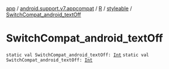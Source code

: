 [app](../../../index.md) / [android.support.v7.appcompat](../../index.md) / [R](../index.md) / [styleable](index.md) / [SwitchCompat_android_textOff](./-switch-compat_android_text-off.md)

# SwitchCompat_android_textOff

`static val SwitchCompat_android_textOff: `[`Int`](https://kotlinlang.org/api/latest/jvm/stdlib/kotlin/-int/index.html)
`static val SwitchCompat_android_textOff: `[`Int`](https://kotlinlang.org/api/latest/jvm/stdlib/kotlin/-int/index.html)